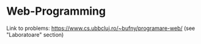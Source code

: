 # Web-Programming
Link to problems: https://www.cs.ubbcluj.ro/~bufny/programare-web/ (see "Laboratoare" section)
